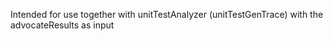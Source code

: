 Intended for use together with unitTestAnalyzer (unitTestGenTrace) with the advocateResults as input